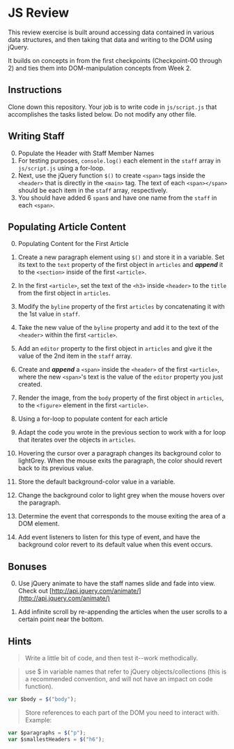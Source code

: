 # JS Review

This review exercise is built around accessing data contained in various data structures, and then taking that data and writing to the DOM using jQuery.

It builds on concepts in from the first checkpoints (Checkpoint-00 through 2) and ties them into DOM-manipulation concepts from Week 2.

## Instructions

Clone down this repository. Your job is to write code in `js/script.js` that accomplishes the tasks listed below. Do not modify any other file.

## Writing Staff

0. Populate the Header with Staff Member Names
  0.  For testing purposes, `console.log()` each element in the `staff` array in `js/script.js` using a for-loop.
  0. Next, use the jQuery function `$()` to create `<span>` tags inside the `<header>` that is directly in the `<main>` tag. The text of each `<span></span>` should be each item in the `staff` array, respectively.
  0. You should have added 6 `span`s and have one name from the `staff` in each `<span>`.

## Populating Article Content

0. Populating Content for the First Article
  0. Create a new paragraph element using `$()` and store it in a variable. Set its text to the `text` property of the first object in `articles` and ***append*** it to the `<section>` inside of the first `<article>`.

  0. In the first `<article>`, set the text of the `<h3>` inside `<header>` to the `title` from the first object in `articles`.

  0. Modify the `byline` property of the first `articles` by concatenating it with the 1st value in `staff`.

  0. Take the new value of the `byline` property and add it to the text of the `<header>` within the first `<article>`.

  0. Add an `editor` property to the first object in `articles` and give it the value of the 2nd item in the `staff` array.

  0. Create and ***append*** a `<span>` inside the `<header>` of the first `<article>`, where the new `<span>`'s text is the value of the `editor` property you just created.

  0. Render the image, from the `body` property of the first object in `articles`, to the `<figure>` element in the first `<article>`.

0. Using a for-loop to populate content for each article

  0. Adapt the code you wrote in the previous section to work with a for loop that iterates over the objects in `articles`.

0. Hovering the cursor over a paragraph changes its background color to lightGrey. When the mouse exits the paragraph, the color should revert back to its previous value.
  0. Store the default background-color value in a variable.
  0. Change the background color to light grey when the mouse hovers over the paragraph.
  0. Determine the event that corresponds to the mouse exiting the area of a DOM element.
  0. Add event listeners to listen for this type of event, and have the background color revert to its default value when this event occurs.

## Bonuses

0. Use jQuery animate to have the staff names slide and fade into view. Check out [http://api.jquery.com/animate/](http://api.jquery.com/animate/)

0. Add infinite scroll by re-appending the articles when the user scrolls to a certain point near the bottom.

## Hints

> Write a little bit of code, and then test it--work methodically.

> use $ in variable names that refer to jQuery objects/collections (this is a recommended convention, and will not have an impact on code function).
```js
var $body = $("body");
```

>  Store references to each part of the DOM you need to interact with. Example:
```js
var $paragraphs = $("p");
var $smallestHeaders = $("h6");   
```
